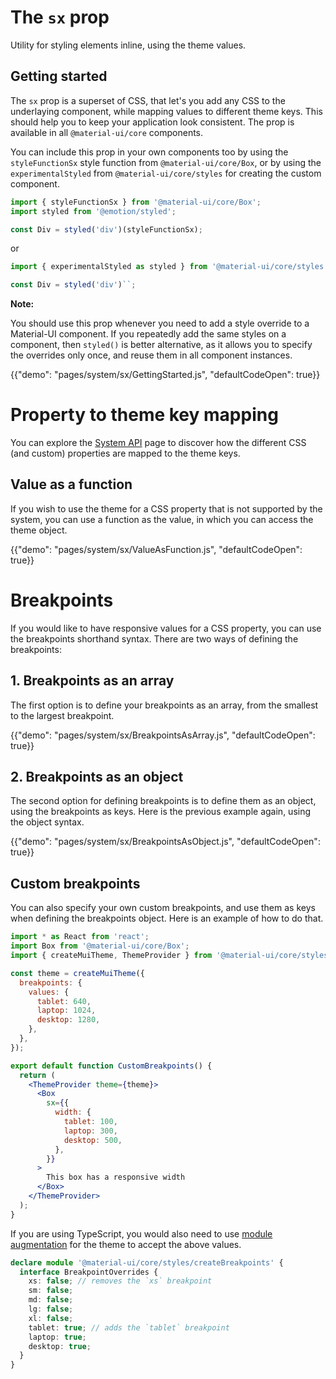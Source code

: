 # The `sx` prop

<p class="description">Utility for styling elements inline, using the theme values.</p>

## Getting started

The `sx` prop is a superset of CSS, that let's you add any CSS to the underlaying component, while mapping values to different theme keys. This should help you to keep your application look consistent. The prop is available in all `@material-ui/core` components.

You can include this prop in your own components too by using the `styleFunctionSx` style function from `@material-ui/core/Box`, or by using the `experimentalStyled` from `@material-ui/core/styles` for creating the custom component.

```jsx
import { styleFunctionSx } from '@material-ui/core/Box';
import styled from '@emotion/styled';

const Div = styled('div')(styleFunctionSx);
```

or

```jsx
import { experimentalStyled as styled } from '@material-ui/core/styles';

const Div = styled('div')``;
```

<b>Note:</b>

You should use this prop whenever you need to add a style override to a Material-UI component. If you repeatedly add the same styles on a component, then `styled()` is better alternative, as it allows you to specify the overrides only once, and reuse them in all component instances.

{{"demo": "pages/system/sx/GettingStarted.js", "defaultCodeOpen": true}}

# Property to theme key mapping

You can explore the [System API](/system/api/) page to discover how the different CSS (and custom) properties are mapped to the theme keys.

## Value as a function

If you wish to use the theme for a CSS property that is not supported by the system, you can use a function as the value, in which you can  access the theme object.

{{"demo": "pages/system/sx/ValueAsFunction.js", "defaultCodeOpen": true}}

# Breakpoints

If you would like to have responsive values for a CSS property, you can use the breakpoints shorthand syntax. There are two ways of defining the breakpoints:

## 1. Breakpoints as an array

The first option is to define your breakpoints as an array, from the smallest to the largest breakpoint.

{{"demo": "pages/system/sx/BreakpointsAsArray.js", "defaultCodeOpen": true}}

## 2. Breakpoints as an object

The second option for defining breakpoints is to define them as an object, using the breakpoints as keys. Here is  the previous example again, using the object syntax.

{{"demo": "pages/system/sx/BreakpointsAsObject.js", "defaultCodeOpen": true}}

## Custom breakpoints

You can also specify your own custom breakpoints, and use them as keys when defining the breakpoints object. Here is an example of how to do that.

```jsx
import * as React from 'react';
import Box from '@material-ui/core/Box';
import { createMuiTheme, ThemeProvider } from '@material-ui/core/styles';

const theme = createMuiTheme({
  breakpoints: {
    values: {
      tablet: 640,
      laptop: 1024,
      desktop: 1280,
    },
  },
});

export default function CustomBreakpoints() {
  return (
    <ThemeProvider theme={theme}>
      <Box
        sx={{
          width: {
            tablet: 100,
            laptop: 300,
            desktop: 500,
          },
        }}
      >
        This box has a responsive width
      </Box>
    </ThemeProvider>
  );
}
```

If you are using TypeScript, you would also need to use [module augmentation](/guides/typescript/#customization-of-theme) for the theme to accept the above values.

```ts
declare module '@material-ui/core/styles/createBreakpoints' {
  interface BreakpointOverrides {
    xs: false; // removes the `xs` breakpoint
    sm: false;
    md: false;
    lg: false;
    xl: false;
    tablet: true; // adds the `tablet` breakpoint
    laptop: true;
    desktop: true;
  }
}
```
